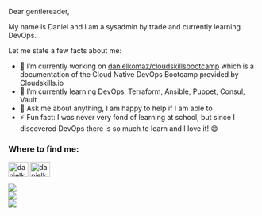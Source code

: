 Dear gentlereader,

My name is Daniel and I am a sysadmin by trade and currently learning DevOps.

Let me state a few facts about me:
- 🔭 I’m currently working on [danielkomaz/cloudskillsbootcamp](https://github.com/danielkomaz/cloudskillsbootcamp) which is a documentation of the Cloud Native DevOps Bootcamp provided by Cloudskills.io
- 🌱 I’m currently learning DevOps, Terraform, Ansible, Puppet, Consul, Vault
- 💬 Ask me about anything, I am happy to help if I am able to
- ⚡ Fun fact: I was never very fond of learning at school, but since I discovered DevOps there is so much to learn and I love it! 😄



<!--### **danielkomaz/danielkomaz** is a ✨ _special_ ✨ repository because its `README.md` (this file) appears on your GitHub profile.

Here are some ideas to get you started:

- 🔭 I’m currently working on ...
- 🌱 I’m currently learning ...
- 👯 I’m looking to collaborate on ...
- 🤔 I’m looking for help with ...
- 💬 Ask me about ...
- 📫 How to reach me: ...
- 😄 Pronouns: ...
- ⚡ Fun fact: ...
-->

<h3 align="left">Where to find me:</h3>
<p align="left">
<a href="https://twitter.com/danielkomaz" target="blank"><img align="center" src="https://cdn.jsdelivr.net/npm/simple-icons@3.0.1/icons/twitter.svg" alt="danielkomaz" height="30" width="40" /></a>
<a href="https://linkedin.com/in/daniel-komaz-39aa50a0" target="blank"><img align="center" src="https://cdn.jsdelivr.net/npm/simple-icons@3.0.1/icons/linkedin.svg" alt="danielkomaz" height="30" width="40" /></a>
</p>

<a href="https://github.com/anuraghazra/github-readme-stats">
  <img align="center" src="https://github-readme-stats.vercel.app/api/top-langs/?username=danielkomaz&layout=compact&theme=gotham" />
</a></br>
<a href="https://github.com/anuraghazra/github-readme-stats">
  <img align="center" src="https://github-readme-stats.vercel.app/api?username=danielkomaz&theme=gotham&show_icons=true" />
</a></br>
<a href="https://github.com/anuraghazra/github-readme-stats">
  <img align="center" src="https://github-readme-stats.vercel.app/api/wakatime?username=danielkomaz&theme=gotham&show_icons=true" />
</a>

